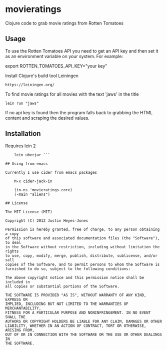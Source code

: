 # movieratings

Clojure code to grab movie ratings from Rotten Tomatoes

## Usage

To use the Rotten Tomatoes API you need to get an API key and then set 
it as an environment variable on your system. For example:

export ROTTEN_TOMATOES_API_KEY="your key"

Install Clojure's build tool Leiningen

`https://leiningen.org/`

To find movie ratings for all movies with the text 'jaws' in the title

`lein run "jaws"`

If no api key is found then the program falls back to grabbing the HTML content 
and scraping the desired values.

## Installation

Requires lein 2

```    lein deps
    lein uberjar ```

## Using from emacs

Currently I use cider from emacs packages

    M-x cider-jack-in

    (in-ns 'movieratings.core)
    (-main "aliens")

## License

The MIT License (MIT)

Copyright (C) 2012 Justin Heyes-Jones

Permission is hereby granted, free of charge, to any person obtaining a copy
of this software and associated documentation files (the "Software"), to deal
in the Software without restriction, including without limitation the rights
to use, copy, modify, merge, publish, distribute, sublicense, and/or sell
copies of the Software, and to permit persons to whom the Software is
furnished to do so, subject to the following conditions:

The above copyright notice and this permission notice shall be included in
all copies or substantial portions of the Software.

THE SOFTWARE IS PROVIDED "AS IS", WITHOUT WARRANTY OF ANY KIND, EXPRESS OR
IMPLIED, INCLUDING BUT NOT LIMITED TO THE WARRANTIES OF MERCHANTABILITY,
FITNESS FOR A PARTICULAR PURPOSE AND NONINFRINGEMENT. IN NO EVENT SHALL THE
AUTHORS OR COPYRIGHT HOLDERS BE LIABLE FOR ANY CLAIM, DAMAGES OR OTHER
LIABILITY, WHETHER IN AN ACTION OF CONTRACT, TORT OR OTHERWISE, ARISING FROM,
OUT OF OR IN CONNECTION WITH THE SOFTWARE OR THE USE OR OTHER DEALINGS IN
THE SOFTWARE.

